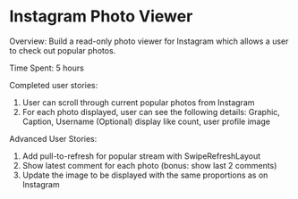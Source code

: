 <h1>Instagram Photo Viewer</h1>

Overview: Build a read-only photo viewer for Instagram which allows a user to check out popular photos.

Time Spent: 5 hours 

Completed user stories:

1. User can scroll through current popular photos from Instagram
2. For each photo displayed, user can see the following details:
Graphic, Caption, Username
(Optional) display like count, user profile image 

Advanced User Stories:

1. Add pull-to-refresh for popular stream with SwipeRefreshLayout
2. Show latest comment for each photo (bonus: show last 2 comments)
3. Update the image to be displayed with the same proportions as on Instagram

